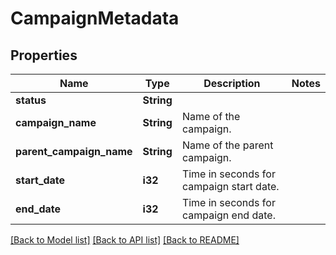 # CampaignMetadata

## Properties

Name | Type | Description | Notes
------------ | ------------- | ------------- | -------------
**status** | **String** |  | 
**campaign_name** | **String** | Name of the campaign. | 
**parent_campaign_name** | **String** | Name of the parent campaign. | 
**start_date** | **i32** | Time in seconds for campaign start date. | 
**end_date** | **i32** | Time in seconds for campaign end date. | 

[[Back to Model list]](../README.md#documentation-for-models) [[Back to API list]](../README.md#documentation-for-api-endpoints) [[Back to README]](../README.md)



